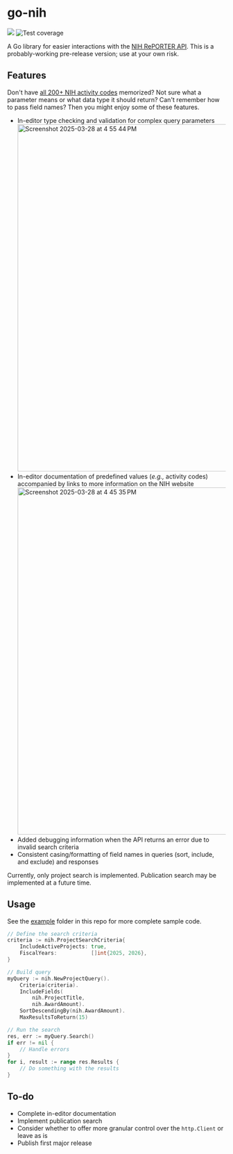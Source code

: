 # go-nih
![](https://img.shields.io/badge/Pre--release-0.0.1-red) ![Test coverage](https://img.shields.io/badge/Test%20coverage-95%25-green)

A Go library for easier interactions with the [NIH RePORTER API](https://api.reporter.nih.gov). This is a probably-working pre-release version; use at your own risk.

## Features
Don't have [all 200+ NIH activity codes](https://grants.nih.gov/funding/activity-codes) memorized? Not sure what a parameter means or what data type it should return? Can't remember how to pass field names? Then you might enjoy some of these features.

- In-editor type checking and validation for complex query parameters
  <img width="800" alt="Screenshot 2025-03-28 at 4 55 44 PM" src="https://github.com/user-attachments/assets/0682270a-52ad-4bb9-aaa0-d97917e2759a" />
- In-editor documentation of predefined values (*e.g.,* activity codes) accompanied by links to more information on the NIH website
  <img width="800" alt="Screenshot 2025-03-28 at 4 45 35 PM" src="https://github.com/user-attachments/assets/2b8f54fc-d646-499c-8c4f-8384aca33b8f" />
- Added debugging information when the API returns an error due to invalid search criteria
- Consistent casing/formatting of field names in queries (sort, include, and exclude) and responses

Currently, only project search is implemented. Publication search may be implemented at a future time.

## Usage
See the [example](example) folder in this repo for more complete sample code.

```go
// Define the search criteria
criteria := nih.ProjectSearchCriteria{
    IncludeActiveProjects: true,
    FiscalYears:           []int{2025, 2026},
}

// Build query
myQuery := nih.NewProjectQuery().
    Criteria(criteria).
    IncludeFields(
	    nih.ProjectTitle,
	    nih.AwardAmount).
    SortDescendingBy(nih.AwardAmount).
    MaxResultsToReturn(15)

// Run the search
res, err := myQuery.Search()
if err != nil {
    // Handle errors
}
for i, result := range res.Results {
    // Do something with the results
}
```

## To-do 
 - Complete in-editor documentation
 - Implement publication search
 - Consider whether to offer more granular control over the `http.Client` or leave as is
 - Publish first major release